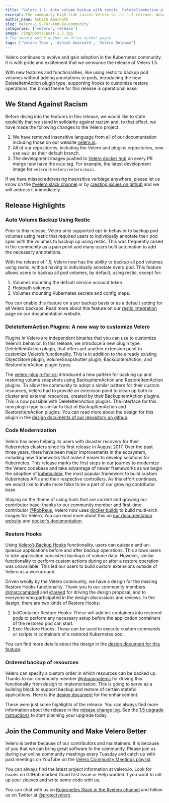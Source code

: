 ```yaml
---
title: "Velero 1.5: Auto volume backup with restic, DeleteItemAction plugins, Restore Hooks, and much more!"
excerpt: The community high tide raises Velero to its 1.5 release. Announcing support for backing up pod volumes using restic without annotating every pod, DeleteItemAction- a new plugin kind, Restore Hooks, and much more. It is with that pride and excitement we ship Velero 1.5.
author_name: Ashish Amarnath
slug: Velero-1.5-For-And-By-Community
categories: ['velero','release']
image: /img/posts/post-1.5.jpg
# Tag should match author to drive author pages
tags: ['Velero Team', 'Ashish Amarnath', 'Velero Release']
---
```


Velero continues to evolve and gain adoption in the Kubernetes community. It is with pride and excitement that we announce the release of Velero 1.5.

With new features and functionalities, like using restic to backup pod volumes without adding annotations to pods, introducing the new DeleteItemAction plugin type, supporting hooks to customize restore operations, the broad theme for this release is operational ease.

## We Stand Against Racism

Before diving into the features in this release, we would like to state explicitly that we stand in solidarity against racism and, to that effect, we have made the following changes to the Velero project:

1. We have removed insensitive language from all of our documentation including those on our website [velero.io](https://velero.io).
1. All of our repositories, including the Velero and  plugins repositories, now use `main` as their default branch.
1. The development images pushed to [Velero docker hub](https://hub.docker.com/u/velero) on every PR merge now have the `main` tag. For example, the latest development image for `velero` is `velero/velero:main`.

If we have missed addressing insensitive verbiage anywhere, please let us know on the [#velero slack channel](https://kubernetes.slack.com/archives/C6VCGP4MT) or by [creating issues on github](https://github.com/vmware-tanzu/velero/issues/new/choose) and we will address it immediately.

## Release Highlights

### Auto Volume Backup Using Restic

Prior to this release, Velero only supported opt-in behavior to backup pod volumes using restic that required users to individually annotate their pod spec with the volumes to backup up using restic. This was frequently raised in the community as a pain point and many users built automation to add the necessary annotations.

With the release of 1.5, Velero now has the ability to backup all pod volumes using restic, without having to individually annotate every pod. This feature allows users to backup all pod volumes, by default, using restic, except for:

1. Volumes mounting the default service account token
1. Hostpath volumes
1. Volumes mounting Kubernetes secrets and config maps.

You can enable this feature on a per backup basis or as a default setting for all Velero backups. Read more about this feature on our [restic integration](https://velero.io/docs/v1.5/restic/) page on our documentation website.

### DeleteItemAction Plugins: A new way to customize Velero

Plugins in Velero are independent binaries that you can use to customize Velero’s behavior. 
In this release, we introduce a new plugin type, DeleteItemAction plugin, that offers yet another extension point to customize Velero’s functionality. This is in addition to the already existing ObjectStore plugin, VolumeSnapshotter plugin, BackupItemAction, and RestoreItemAction plugin types.

The [velero-plugin-for-csi](https://github.com/vmware-tanzu/velero-plugin-for-csi) introduced a new pattern for backing up and restoring volume snapshots using BackupItemAction and RestoreItemAction plugins. To allow the community to adopt a similar pattern for their custom resources, Velero had to provide an extension point to clean up both in-cluster and external resources, created by their BackupItemAction plugins. This is now possible with DeleteItemAction plugins. The interface for this new plugin type is similar to that of BackupItemAction and RestoreItemAction plugins. You can read more about the design for this plugin in the [design documents of our repository on github](https://github.com/vmware-tanzu/velero/blob/main/design/delete-item-action.md).

### Code Modernization

Velero has been helping its users with disaster recovery for their Kubernetes clusters since its first release in August 2017. Over the past three years, there have been major improvements in the ecosystem, including new frameworks that make it easier to develop solutions for Kubernetes. This release marks the first steps in our journey to modernize the Velero codebase and take advantage of newer frameworks as we begin the adoption of [kubebuilder](https://book.kubebuilder.io/), the most popular framework to build custom Kubernetes APIs and their respective controllers. As this effort continues, we would like to invite more folks to be a part of our growing contributor base.

Staying on the theme of using tools that are current and growing our contributor base: thanks to our community member and first-time contributor [@RobReus](https://github.com/RobReus), Velero now uses [docker buildx](https://docs.docker.com/buildx/working-with-buildx/) to build multi-arch images for Velero. You can read more about this on [our documentation website](https://velero.io/docs/main/build-from-source/#buildx) and [docker’s documentation](https://docs.docker.com/buildx/working-with-buildx/).

### Restore Hooks

Using [Velero’s Backup Hooks](https://velero.io/docs/v1.5/backup-hooks/) functionality, users can quiesce and un-quiesce applications before and after backup operations. This allows users to take application consistent backups of volume data. However, similar functionality to perform custom actions during or after a restore operation was unavailable. This led our users to build custom extensions outside of Velero as a workaround.

Driven wholly by the Velero community, we have a design for the missing Restore Hooks functionality. Thank you to our community members [@marccampbell](https://github.com/marccampbell) and [@areed](https://github.com/areed) for driving the design proposal, and to everyone who participated in the design discussions and reviews. In the design, there are two kinds of Restore Hooks:
1. InitContainer Restore Hooks: These will add init containers into restored pods to perform any necessary setup before the application containers of the restored pod can start.
1. Exec Restore Hooks: These can be used to execute custom commands or scripts in containers of a restored Kubernetes pod.

You can find more details about the design in the [design document for this feature](https://github.com/vmware-tanzu/velero/blob/main/design/restore-hooks.md).

### Ordered backup of resources

Velero can specify a custom order in which resources can be backed up. Thanks to our community member [@phuongatemc](https://github.com/phuongatemc) for driving this functionality from design to implementation. This is going to serve as a building block to support backup and restore of certain stateful applications. Here is the [design document](https://github.com/vmware-tanzu/velero/blob/main/design/backup-resources-order.md) for the enhancement.


These were just some highlights of the release. You can always find more information about the release in the [release change log](https://github.com/vmware-tanzu/velero/blob/v1.5.1/changelogs/CHANGELOG-1.5.md). 
See the [1.5 upgrade instructions](https://velero.io/docs/v1.5/upgrade-to-1.5/) to start planning your upgrade today.

## Join the Community and Make Velero Better

Velero is better because of our contributors and maintainers. It is because of you that we can bring great software to the community. Please join us during our online community meetings every Tuesday and catch up with past meetings on YouTube on the [Velero Community Meetings playlist](https://www.youtube.com/watch?v=nc48ocI-6go&list=PL7bmigfV0EqQRysvqvqOtRNk4L5S7uqwM).

You can always find the latest project information at velero.io. Look for issues on GitHub marked Good first issue or Help wanted if you want to roll up your sleeves and write some code with us.

You can chat with us on [Kubernetes Slack in the #velero channel](https://kubernetes.slack.com/messages/C6VCGP4MT) and follow us on Twitter at [@projectvelero](https://twitter.com/projectvelero).



